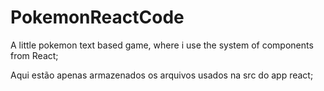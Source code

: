 # PokemonReactCode
A little pokemon text based game, where i use the system of components from React;

Aqui estão apenas armazenados os arquivos usados na src do app react;
